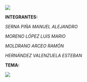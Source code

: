 ![](http://static.wixstatic.com/media/7aa89c_660c743cd3a74445a39e485f8c7c7f7d~mv2.jpg/v1/fill/w_600,h_316,al_c,q_80,usm_0.66_1.00_0.01/7aa89c_660c743cd3a74445a39e485f8c7c7f7d~mv2.webp)

**INTEGRANTES:**

_SERNA PIÑA MANUEL ALEJANDRO_

_MORENO LÓPEZ LUIS MARIO_

_MOLDRANO ARCEO RAMÓN_

_HERNÁNDEZ VALENZUELA ESTEBAN_

**TEMA:**

![](https://images.cooltext.com/5136262.png)



